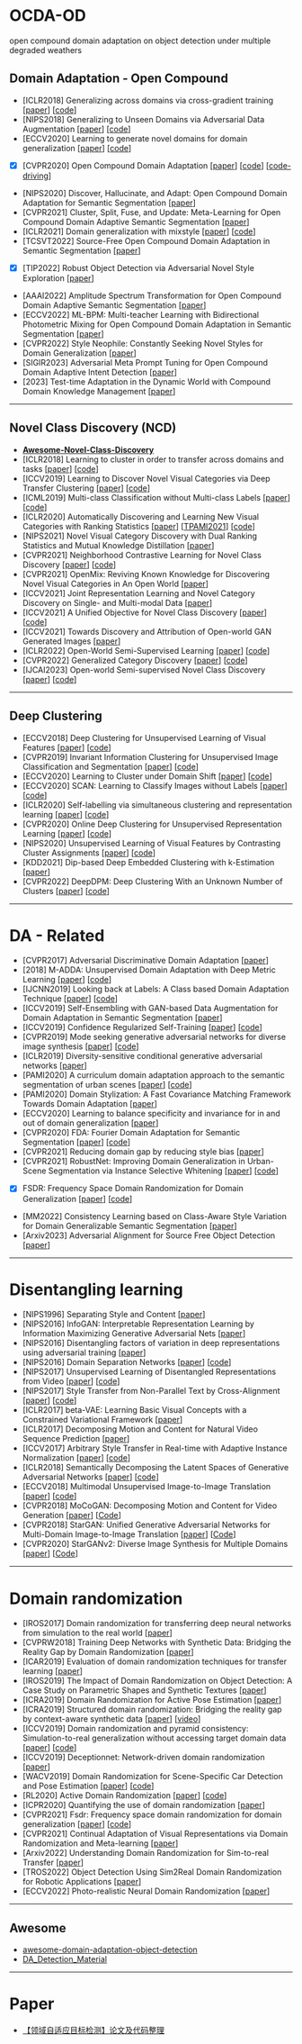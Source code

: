 # OCDA-OD
open compound domain adaptation on object detection under multiple degraded weathers

## Domain Adaptation - Open Compound
- [ICLR2018] Generalizing across domains via cross-gradient training [[paper](https://arxiv.org/abs/1804.10745)] [[code](https://arxiv.org/abs/1804.10745)]
- [NIPS2018] Generalizing to Unseen Domains via Adversarial Data Augmentation [[paper](https://arxiv.org/abs/1805.12018)] [[code](https://github.com/ricvolpi/generalize-unseen-domains)]
- [ECCV2020] Learning to generate novel domains for domain generalization [[paper](https://arxiv.org/abs/2007.03304)]  [[code](https://github.com/mousecpn/L2A-OT)]
- [x] [CVPR2020] Open Compound Domain Adaptation [[paper](https://arxiv.org/abs/1909.03403)] [[code](https://github.com/zhmiao/OpenCompoundDomainAdaptation-OCDA)] [[code-driving](https://github.com/XingangPan/OCDA-Driving-Example)]
- [NIPS2020] Discover, Hallucinate, and Adapt: Open Compound Domain Adaptation for Semantic Segmentation [[paper](https://arxiv.org/abs/2110.04111)]
- [CVPR2021] Cluster, Split, Fuse, and Update: Meta-Learning for Open Compound Domain Adaptive Semantic Segmentation [[paper](https://arxiv.org/abs/2012.08278)]
- [ICLR2021] Domain generalization with mixstyle [[paper](https://arxiv.org/abs/2104.02008)] [[code](https://github.com/KaiyangZhou/mixstyle-release)]
- [TCSVT2022] Source-Free Open Compound Domain Adaptation in Semantic Segmentation [[paper](https://arxiv.org/abs/2106.03422)]
- [x] [TIP2022] Robust Object Detection via Adversarial Novel Style Exploration [[paper](https://ieeexplore.ieee.org/abstract/document/9697984)]
- [AAAI2022] Amplitude Spectrum Transformation for Open Compound Domain Adaptive Semantic Segmentation [[paper](https://arxiv.org/abs/2202.04287)]
- [ECCV2022] ML-BPM: Multi-teacher Learning with Bidirectional Photometric Mixing for Open Compound Domain Adaptation in Semantic Segmentation [[paper](https://arxiv.org/abs/2207.09045)]
- [CVPR2022] Style Neophile: Constantly Seeking Novel Styles for Domain Generalization [[paper](https://openaccess.thecvf.com/content/CVPR2022/html/Kang_Style_Neophile_Constantly_Seeking_Novel_Styles_for_Domain_Generalization_CVPR_2022_paper.html)]
- [SIGIR2023] Adversarial Meta Prompt Tuning for Open Compound Domain Adaptive Intent Detection [[paper](https://dl.acm.org/doi/abs/10.1145/3539618.3591945)]
- [2023] Test-time Adaptation in the Dynamic World with Compound Domain Knowledge Management [[paper](https://arxiv.org/abs/2212.08356)]

---

## Novel Class Discovery (NCD)
- [**Awesome-Novel-Class-Discovery**](https://github.com/JosephKJ/Awesome-Novel-Class-Discovery)
- [ICLR2018] Learning to cluster in order to transfer across domains and tasks [[paper](https://arxiv.org/abs/1711.10125)] [[code](https://github.com/GT-RIPL/L2C)]
- [ICCV2019] Learning to Discover Novel Visual Categories via Deep Transfer Clustering [[paper](https://arxiv.org/abs/1908.09884)] [[code](https://github.com/k-han/DTC)]
- [ICML2019] Multi-class Classification without Multi-class Labels [[paper](https://arxiv.org/abs/1901.00544)] [[code](https://github.com/GT-RIPL/L2C)]
- [ICLR2020] Automatically Discovering and Learning New Visual Categories with Ranking Statistics [[paper](https://arxiv.org/abs/2002.05714)] [[TPAMI2021](https://ieeexplore.ieee.org/abstract/document/9464163/)] [[code](https://github.com/k-han/AutoNovel)]
- [NIPS2021] Novel Visual Category Discovery with Dual Ranking Statistics and Mutual Knowledge Distillation [[paper](https://arxiv.org/abs/2002.05714)]
- [CVPR2021] Neighborhood Contrastive Learning for Novel Class Discovery [[paper](https://arxiv.org/abs/2106.10731)] [[code](https://github.com/zhunzhong07/NCL)]
- [CVPR2021] OpenMix: Reviving Known Knowledge for Discovering Novel Visual Categories in An Open World [[paper](https://arxiv.org/abs/2004.05551)]
- [ICCV2021] Joint Representation Learning and Novel Category Discovery on Single- and Multi-modal Data [[paper](https://arxiv.org/abs/2107.03358)]
- [ICCV2021] A Unified Objective for Novel Class Discovery [[paper](https://arxiv.org/abs/2108.08536)] [[code](https://github.com/DonkeyShot21/UNO)]
- [ICCV2021] Towards Discovery and Attribution of Open-world GAN Generated Images [[paper](https://arxiv.org/abs/2105.04580)]
- [ICLR2022] Open-World Semi-Supervised Learning [[paper](https://arxiv.org/abs/2102.03526)] [[code](https://github.com/snap-stanford/orca)]
- [CVPR2022] Generalized Category Discovery [[paper](https://arxiv.org/abs/2201.02609)] [[code](https://github.com/sgvaze/generalized-category-discovery)]
- [IJCAI2023] Open-world Semi-supervised Novel Class Discovery [[paper](https://arxiv.org/abs/2305.13095)] [[code](https://github.com/liujmzzz/openncd)]

---

## Deep Clustering
- [ECCV2018] Deep Clustering for Unsupervised Learning of Visual Features [[paper](https://arxiv.org/abs/1807.05520)] [[code](https://github.com/facebookresearch/deepcluster)]
- [CVPR2019] Invariant Information Clustering for Unsupervised Image Classification and Segmentation [[paper](https://arxiv.org/abs/1807.06653)] [[code](https://github.com/xu-ji/IIC)]
- [ECCV2020] Learning to Cluster under Domain Shift [[paper](https://arxiv.org/abs/2008.04646)] [[code](https://github.com/willi-menapace/acids-clustering-domain-shift)]
- [ECCV2020] SCAN: Learning to Classify Images without Labels [[paper](https://arxiv.org/abs/2005.12320)] [[code](https://github.com/wvangansbeke/Unsupervised-Classification)]
- [ICLR2020] Self-labelling via simultaneous clustering and representation learning [[paper](https://arxiv.org/abs/1911.05371)] [[code](https://github.com/yukimasano/self-label)]
- [CVPR2020] Online Deep Clustering for Unsupervised Representation Learning [[paper](https://arxiv.org/abs/2006.10645)] [[code](https://github.com/open-mmlab/OpenSelfSup)]
- [NIPS2020] Unsupervised Learning of Visual Features by Contrasting Cluster Assignments [[paper](https://arxiv.org/abs/2006.09882)] [[code](https://github.com/facebookresearch/swav)]
- [KDD2021] Dip-based Deep Embedded Clustering with k-Estimation [[paper](https://dl.acm.org/doi/abs/10.1145/3447548.3467316)]
- [CVPR2022] DeepDPM: Deep Clustering With an Unknown Number of Clusters [[paper](https://arxiv.org/abs/2203.14309)] [[code](https://github.com/BGU-CS-VIL/DeepDPM)]

---

# DA - Related
- [CVPR2017] Adversarial Discriminative Domain Adaptation [[paper](https://arxiv.org/abs/1702.05464)]
- [2018] M-ADDA: Unsupervised Domain Adaptation with Deep Metric Learning [[paper](https://arxiv.org/abs/1807.02552)] [[code](https://github.com/IssamLaradji/M-ADDA)]
- [IJCNN2019] Looking back at Labels: A Class based Domain Adaptation Technique [[paper](https://arxiv.org/abs/1904.01341)] [[code](https://github.com/vinodkkurmi/DiscriminatorDomainAdaptation)]
- [ICCV2019] Self-Ensembling with GAN-based Data Augmentation for Domain Adaptation in Semantic Segmentation [[paper](https://arxiv.org/abs/1909.00589)]
- [ICCV2019] Confidence Regularized Self-Training [[paper](https://arxiv.org/abs/1908.09822)] [[code](https://github.com/yzou2/CRST)]
- [CVPR2019] Mode seeking generative adversarial networks for diverse image synthesis [[paper](https://arxiv.org/abs/1903.05628)] [[code](https://github.com/HelenMao/MSGAN)]
- [ICLR2019] Diversity-sensitive conditional generative adversarial networks [[paper](https://arxiv.org/abs/1901.09024)]
- [PAMI2020] A curriculum domain adaptation approach to the semantic segmentation of urban scenes [[paper](https://arxiv.org/abs/1812.09953)] [[code](https://github.com/YangZhang4065/AdaptationSeg)]
- [PAMI2020] Domain Stylization: A Fast Covariance Matching Framework Towards Domain Adaptation [[paper](https://ieeexplore.ieee.org/abstract/document/8968319)]
- [ECCV2020] Learning to balance specificity and invariance for in and out of domain generalization [[paper](https://arxiv.org/abs/2008.12839)]
- [CVPR2020] FDA: Fourier Domain Adaptation for Semantic Segmentation [[paper](https://arxiv.org/abs/2004.05498)] [[code](https://github.com/YanchaoYang/FDA)]
- [CVPR2021] Reducing domain gap by reducing style bias [[paper](https://arxiv.org/abs/1910.11645)]
- [CVPR2021] RobustNet: Improving Domain Generalization in Urban-Scene Segmentation via Instance Selective Whitening [[paper](https://arxiv.org/abs/2103.15597)] [[code](https://github.com/shachoi/RobustNet)]
- [x] FSDR: Frequency Space Domain Randomization for Domain Generalization [[paper](https://arxiv.org/abs/2103.02370)] [[code](https://github.com/jxhuang0508/FSDR)]
- [MM2022] Consistency Learning based on Class-Aware Style Variation for Domain Generalizable Semantic Segmentation [[paper](https://dl.acm.org/doi/abs/10.1145/3503161.3548209)]
- [Arxiv2023] Adversarial Alignment for Source Free Object Detection [[paper](https://arxiv.org/abs/2301.04265)]

---

# Disentangling learning
- [NIPS1996] Separating Style and Content [[paper](https://proceedings.neurips.cc/paper/1996/hash/70222949cc0db89ab32c9969754d4758-Abstract.html)]
- [NIPS2016] InfoGAN: Interpretable Representation Learning by Information Maximizing Generative Adversarial Nets [[paper](https://arxiv.org/abs/1606.03657)]
- [NIPS2016] Disentangling factors of variation in deep representations using adversarial training [[paper](https://arxiv.org/abs/1611.03383)]
- [NIPS2016] Domain Separation Networks [[paper](https://arxiv.org/abs/1608.06019)] [[code](https://github.com/fungtion/DSN)]
- [NIPS2017] Unsupervised Learning of Disentangled Representations from Video [[paper](https://arxiv.org/abs/1705.10915)] [[code](https://github.com/edenton/drnet)]
- [NIPS2017] Style Transfer from Non-Parallel Text by Cross-Alignment [[paper](https://arxiv.org/abs/1705.09655)] [[code](https://github.com/shentianxiao/language-style-transfer)]
- [ICLR2017] beta-VAE: Learning Basic Visual Concepts with a Constrained Variational Framework [[paper](https://openreview.net/forum?id=Sy2fzU9gl)]
- [ICLR2017] Decomposing Motion and Content for Natural Video Sequence Prediction [[paper](https://arxiv.org/abs/1706.08033)]
- [ICCV2017] Arbitrary Style Transfer in Real-time with Adaptive Instance Normalization [[paper](https://arxiv.org/abs/1703.06868)] [[code](https://github.com/xunhuang1995/AdaIN-style)]
- [ICLR2018] Semantically Decomposing the Latent Spaces of Generative Adversarial Networks [[paper](https://arxiv.org/abs/1705.07904)] [[code](https://github.com/chrisdonahue/sdgan)]
- [ECCV2018] Multimodal Unsupervised Image-to-Image Translation [[paper](https://arxiv.org/abs/1804.04732)] [[code](https://github.com/nvlabs/MUNIT)]
- [CVPR2018] MoCoGAN: Decomposing Motion and Content for Video Generation [[paper](https://arxiv.org/abs/1707.04993)] [[Code](https://github.com/sergeytulyakov/mocogan)]
- [CVPR2018] StarGAN: Unified Generative Adversarial Networks for Multi-Domain Image-to-Image Translation [[paper](https://arxiv.org/abs/1711.09020)] [[Code](https://github.com/yunjey/stargan)]
- [CVPR2020] StarGANv2: Diverse Image Synthesis for Multiple Domains [[paper](https://arxiv.org/abs/1912.01865)] [[Code](https://github.com/clovaai/stargan-v2)]

---

# Domain randomization
- [IROS2017] Domain randomization for transferring deep neural networks from simulation to the real world [[paper](https://arxiv.org/abs/1703.06907)]
- [CVPRW2018] Training Deep Networks with Synthetic Data: Bridging the Reality Gap by Domain Randomization [[paper](https://arxiv.org/abs/1804.06516)]
- [ICAR2019] Evaluation of domain randomization techniques for transfer learning [[paper](https://ieeexplore.ieee.org/abstract/document/8981654)]
- [IROS2019] The Impact of Domain Randomization on Object Detection: A Case Study on Parametric Shapes and Synthetic Textures [[paper](https://ieeexplore.ieee.org/abstract/document/8968139)]
- [ICRA2019] Domain Randomization for Active Pose Estimation [[paper](https://arxiv.org/abs/1903.03953)]
- [ICRA2019] Structured domain randomization: Bridging the reality gap by context-aware synthetic data [[paper](https://arxiv.org/abs/1810.10093)] [[video](https://youtu.be/1WdjWJYx9AY)]
- [ICCV2019] Domain randomization and pyramid consistency: Simulation-to-real generalization without accessing target domain data [[paper](https://arxiv.org/abs/1909.00889)] [[code](https://github.com/xyyue/DRPC)]
- [ICCV2019] Deceptionnet: Network-driven domain randomization [[paper](https://arxiv.org/abs/1904.02750)]
- [WACV2019] Domain Randomization for Scene-Specific Car Detection and Pose Estimation [[paper](https://arxiv.org/abs/1811.05939)] [[code](https://github.com/rawalkhirodkar/car_pose)]
- [RL2020] Active Domain Randomization [[paper](https://arxiv.org/abs/1904.04762)] [[code](https://github.com/montrealrobotics/active-domainrand)]
- [ICPR2020] Quantifying the use of domain randomization [[paper](https://ieeexplore.ieee.org/abstract/document/9412118)]
- [CVPR2021] Fsdr: Frequency space domain randomization for domain generalization [[paper](https://arxiv.org/abs/2103.02370)] [[code](https://github.com/jxhuang0508/FSDR)]
- [CVPR2021] Continual Adaptation of Visual Representations via Domain Randomization and Meta-learning [[paper](https://arxiv.org/abs/2012.04324)]
- [Arxiv2022] Understanding Domain Randomization for Sim-to-real Transfer [[paper](https://arxiv.org/abs/2110.03239)]
- [TROS2022] Object Detection Using Sim2Real Domain Randomization for Robotic Applications [[paper](https://arxiv.org/abs/2208.04171)]
- [ECCV2022] Photo-realistic Neural Domain Randomization [[paper](https://arxiv.org/abs/2210.12682)]

---

## Awesome
- [awesome-domain-adaptation-object-detection](https://github.com/wangs311/awesome-domain-adaptation-object-detection)
- [DA_Detection_Material](https://github.com/kinredon/DA_Detection_Material)

---

# Paper
- [【领域自适应目标检测】论文及代码整理](https://zhuanlan.zhihu.com/p/371721493)
